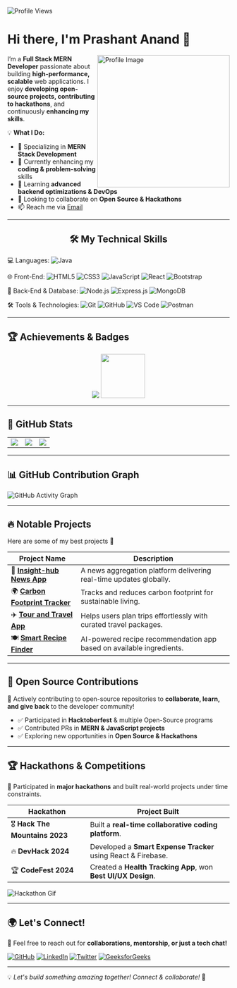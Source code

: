 ![Profile Views](https://komarev.com/ghpvc/?username=PrashantAnand03&label=Profile%20Views&color=0e75b6&style=flat)

# Hi there, I'm Prashant Anand 👋
<img align="right" src="https://github.com/SankshipthShetty/SankshipthShetty/assets/99337968/2bd05422-3a3b-4d7c-94a1-7cdb584c09d7" alt="Profile Image" width="300"/>

I’m a **Full Stack MERN Developer** passionate about building **high-performance, scalable** web applications. I enjoy **developing open-source projects, contributing to hackathons**, and continuously **enhancing my skills**.

💡 **What I Do:**  
- 🎯 Specializing in **MERN Stack Development**  
- 🔭 Currently enhancing my **coding & problem-solving** skills  
- 🌱 Learning **advanced backend optimizations & DevOps**  
- 👯 Looking to collaborate on **Open Source & Hackathons**  
- 📫 Reach me via [Email](mailto:prashantanandcse2025@gmail.com)  

---
<h2 align="center">🛠 My Technical Skills</h2>  
  
  💻 Languages:
   <img alt="Java" src="https://img.shields.io/badge/Java-ED8B00?style=for-the-badge&logo=java&logoColor=white" />
  <br>

  🌐 Front-End:
    <img alt="HTML5" src="https://img.shields.io/badge/HTML5-E34F26?style=for-the-badge&logo=html5&logoColor=white" />
    <img alt="CSS3" src="https://img.shields.io/badge/CSS3-1572B6?style=for-the-badge&logo=css3&logoColor=white" />
    <img alt="JavaScript" src="https://img.shields.io/badge/JavaScript-F7DF1E?style=for-the-badge&logo=javascript&logoColor=black" />
    <img alt="React" src="https://img.shields.io/badge/React-20232A?style=for-the-badge&logo=react&logoColor=61DAFB" />
    <img alt="Bootstrap" src="https://img.shields.io/badge/Bootstrap-563D7C?style=for-the-badge&logo=bootstrap&logoColor=white" />
  <br>

  🔧 Back-End & Database:
    <img alt="Node.js" src="https://img.shields.io/badge/Node.js-339933?style=for-the-badge&logo=nodedotjs&logoColor=white" />
    <img alt="Express.js" src="https://img.shields.io/badge/Express.js-000000?style=for-the-badge&logo=express&logoColor=white" />
    <img alt="MongoDB" src="https://img.shields.io/badge/MongoDB-47A248?style=for-the-badge&logo=mongodb&logoColor=white" />
  <br>

  🛠 Tools & Technologies:
    <img alt="Git" src="https://img.shields.io/badge/Git-F05032?style=for-the-badge&logo=git&logoColor=white" />
    <img alt="GitHub" src="https://img.shields.io/badge/GitHub-181717?style=for-the-badge&logo=github&logoColor=white" />
    <img alt="VS Code" src="https://img.shields.io/badge/VS%20Code-007ACC?style=for-the-badge&logo=visual-studio-code&logoColor=white" />
    <img alt="Postman" src="https://img.shields.io/badge/Postman-FF6C37?style=for-the-badge&logo=postman&logoColor=white" />
</p>

---

## 🏆 **Achievements & Badges**
<div align="center">
  <img src="https://github-profile-trophy.vercel.app/?username=PrashantAnand03&theme=tokyonight&row=1&column=3&margin-w=15" />
  <img src="https://raw.githubusercontent.com/GSSoC24/Postman-Challenge/main/docs/assets/1.png" width="100px" height="100px" />
</div>

---

## 🚀 **GitHub Stats**  

<div align="center">
  <table>
    <tr>
      <td>
        <img src="https://github-readme-stats.vercel.app/api?username=PrashantAnand03&show_icons=true&theme=tokyonight&hide=c,cpp" />
      </td>
      <td>
        <img src="https://github-readme-stats.vercel.app/api/top-langs/?username=PrashantAnand03&layout=compact&theme=tokyonight&langs_count=10&hide=c,cpp,python" />
      </td>
      <td>
        <img src="https://github-readme-streak-stats.herokuapp.com/?user=PrashantAnand03&theme=tokyonight&hide_border=false" />
      </td>
    </tr>
  </table>
</div>

---

## 📊 **GitHub Contribution Graph**
![GitHub Activity Graph](https://github-readme-activity-graph.vercel.app/graph?username=PrashantAnand03&theme=tokyo-night)

---

## 🔥 **Notable Projects**
Here are some of my best projects 🚀

| Project Name  | Description  |
|--------------|-------------|
| 📰 **[Insight-hub News App](https://insight-hub-green.vercel.app/)**  | A news aggregation platform delivering real-time updates globally. |
| 🌍 **[Carbon Footprint Tracker](https://carbon-footprint-tracker-rho.vercel.app/)**  | Tracks and reduces carbon footprint for sustainable living. |
| ✈️ **[Tour and Travel App](https://659b0dc3482624d15119b69b--endearing-rugelach-0c6e02.netlify.app/)** | Helps users plan trips effortlessly with curated travel packages. |
| 🍽️ **[Smart Recipe Finder](https://smart-recipe-app.com/)**  | AI-powered recipe recommendation app based on available ingredients. |

---
## 🌱 **Open Source Contributions**
🎯 Actively contributing to open-source repositories to **collaborate, learn, and give back** to the developer community!  
- ✅ Participated in **Hacktoberfest** & multiple Open-Source programs  
- ✅ Contributed PRs in **MERN & JavaScript projects**  
- ✅ Exploring new opportunities in **Open Source & Hackathons**  

---

## 🏆 **Hackathons & Competitions**
🚀 Participated in **major hackathons** and built real-world projects under time constraints.  

| Hackathon | Project Built |
|-----------|--------------|
| 🎖 **Hack The Mountains 2023** | Built a **real-time collaborative coding platform**. |
| 🔥 **DevHack 2024** | Developed a **Smart Expense Tracker** using React & Firebase. |
| 🏆 **CodeFest 2024** | Created a **Health Tracking App**, won **Best UI/UX Design**. |

![Hackathon Gif](https://media.giphy.com/media/xT9IgzoKnwFNmISR8I/giphy.gif)

---

## 🌍 **Let's Connect!**
💬 Feel free to reach out for **collaborations, mentorship, or just a tech chat!**  

[![GitHub](https://img.shields.io/badge/GitHub-181717?style=for-the-badge&logo=github)](https://github.com/PrashantAnand03)
[![LinkedIn](https://img.shields.io/badge/LinkedIn-0A66C2?style=for-the-badge&logo=linkedin&logoColor=white)](https://www.linkedin.com/in/prashantanand03/)
[![Twitter](https://img.shields.io/badge/Twitter-1DA1F2?style=for-the-badge&logo=twitter&logoColor=white)](https://twitter.com/PrashanAnand)
[![GeeksforGeeks](https://img.shields.io/badge/GeeksforGeeks-0F9D58?style=for-the-badge&logo=geeksforgeeks&logoColor=white)](https://auth.geeksforgeeks.org/user/prashantanand03)

---

💡 *Let's build something amazing together! Connect & collaborate!* 🚀
